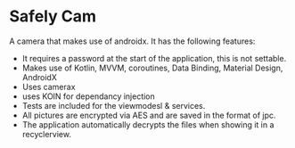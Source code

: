 # Safely Cam 
A camera that makes use of androidx.
It has the following features:
- It requires a password at the start of the application, this is not settable.
- Makes use of Kotlin, MVVM, coroutines, Data Binding, Material Design, AndroidX
- Uses camerax
- uses KOIN for dependancy injection
- Tests are included for the viewmodesl & services.
- All pictures are encrypted via AES and are saved in the format of jpc.
- The application automatically decrypts the files when showing it in a recyclerview.
